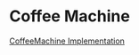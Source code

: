 # Coffee Machine
[CoffeeMachine Implementation](<./Coffee Machine (1)/task/src/machine/CoffeeMachine.java>)
